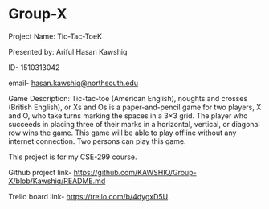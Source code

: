 # Group-X
Project Name: Tic-Tac-ToeK	


Presented by: Ariful Hasan Kawshiq	 

ID- 1510313042                                                                                                                      

email- hasan.kawshiq@northsouth.edu

Game Description: Tic-tac-toe (American English), noughts and crosses (British English), or Xs and Os is a paper-and-pencil game for two players, X and O, who take turns marking the spaces in a 3×3 grid. The player who succeeds in placing three of their marks in a horizontal, vertical, or diagonal row wins the game. This game will be able to play offline without any internet connection. Two persons can play this game.

This project is for my CSE-299 course.

Github project link- https://github.com/KAWSHIQ/Group-X/blob/Kawshiq/README.md

Trello board link- https://trello.com/b/4dygxD5U
